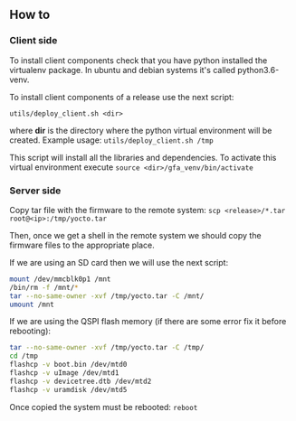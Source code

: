 ## How to

### Client side

To install client components check that you have python installed the virtualenv package. In ubuntu and debian systems it's called python3.6-venv.

To install client components of a release use the next script:

`utils/deploy_client.sh <dir>`

where **dir** is the directory where the python virtual environment will be created. Example usage: `utils/deploy_client.sh /tmp`

This script will install all the libraries and dependencies. To activate this virtual environment execute `source <dir>/gfa_venv/bin/activate`


### Server side

Copy tar file with the firmware to the remote system: `scp <release>/*.tar root@<ip>:/tmp/yocto.tar` 

Then, once we get a shell in the remote system we should copy the firmware files to the appropriate place.

If we are using an SD card then we will use the next script:
```bash
mount /dev/mmcblk0p1 /mnt
/bin/rm -f /mnt/*
tar --no-same-owner -xvf /tmp/yocto.tar -C /mnt/
umount /mnt
```

If we are using the QSPI flash memory (if there are some error fix it before rebooting):
```bash
tar --no-same-owner -xvf /tmp/yocto.tar -C /tmp/
cd /tmp
flashcp -v boot.bin /dev/mtd0
flashcp -v uImage /dev/mtd1
flashcp -v devicetree.dtb /dev/mtd2
flashcp -v uramdisk /dev/mtd5
```

Once copied the system must be rebooted: `reboot`
